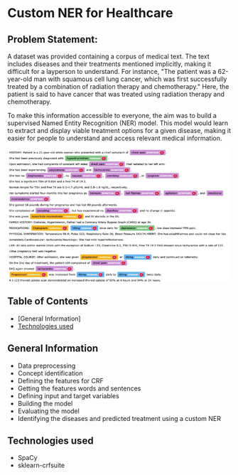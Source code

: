 # Custom NER for Healthcare

## Problem Statement:
A dataset was provided containing a corpus of medical text. The text includes diseases and their treatments mentioned implicitly, making it difficult for a layperson to understand. For instance, "The patient was a 62-year-old man with squamous cell lung cancer, which was first successfully treated by a combination of radiation therapy and chemotherapy." Here, the patient is said to have cancer that was treated using radiation therapy and chemotherapy.

To make this information accessible to everyone, the aim was to build a supervised Named Entity Recognition (NER) model. This model would learn to extract and display viable treatment options for a given disease, making it easier for people to understand and access relevant medical information.

<img src="text.jpg" alt="alt text" width="500" height="300">


## Table of Contents
- [General Information]
- [Technologies used](#datasets)

## General Information
- Data preprocessing
- Concept identification
- Defining the features for CRF
- Getting the features words and sentences
- Defining input and target variables
- Building the model
- Evaluating the model
- Identifying the diseases and predicted treatment using a custom NER

## Technologies used
- SpaCy
- sklearn-crfsuite
